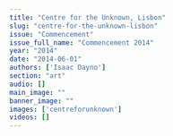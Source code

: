 ```yaml
---
title: "Centre for the Unknown, Lisbon"
slug: "centre-for-the-unknown-lisbon"
issue: "Commencement"
issue_full_name: "Commencement 2014"
year: "2014"
date: "2014-06-01"
authors: ['Isaac Dayno']
section: "art"
audio: []
main_image: ""
banner_image: ""
images: ['centreforunknown']
videos: []
---
```

